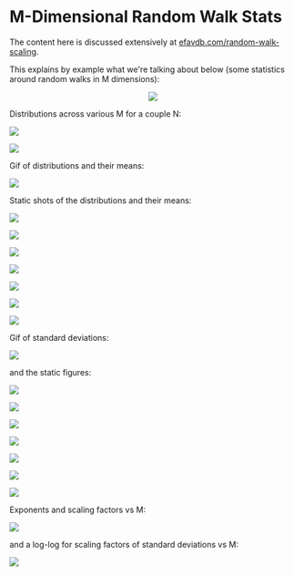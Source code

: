 # M-Dimensional Random Walk Stats
The content here is discussed extensively at [efavdb.com/random-walk-scaling](https://efavdb.com/random-walk-scaling).

This explains by example what we're talking about below (some statistics around random walks in M dimensions):

<p align="center">
	 <img src="figures/example_rw.png">
</p>

Distributions across various M for a couple N:

![](figures/unique_locations_visited_100.png) 

![](figures/unique_locations_visited_1000.png) 

Gif of distributions and their means:

![](figures/R_and_Nu_vs_n.gif) 

Static shots of the distributions and their means:

![](figures/001D_plot.png) 

![](figures/002D_plot.png) 

![](figures/003D_plot.png) 

![](figures/004D_plot.png) 

![](figures/005D_plot.png) 

![](figures/010D_plot.png) 

![](figures/100D_plot.png) 

Gif of standard deviations:

![](figures/std_vs_N.gif) 

and the static figures:

![](figures/001D_plot_std.png) 

![](figures/002D_plot_std.png) 

![](figures/003D_plot_std.png) 

![](figures/004D_plot_std.png) 

![](figures/005D_plot_std.png) 

![](figures/010D_plot_std.png) 

![](figures/100D_plot_std.png) 

Exponents and scaling factors vs M:

![](figures/exponents_scaling_vs_M.png) 

and a log-log for scaling factors of standard deviations vs M:

![](figures/scaling_of_std_dev_vs_m.png) 


